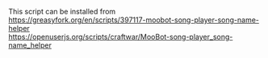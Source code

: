 This script can be installed from  
https://greasyfork.org/en/scripts/397117-moobot-song-player-song-name-helper  
https://openuserjs.org/scripts/craftwar/MooBot-song-player_song-name_helper
